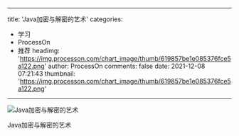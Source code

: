 
---
title: 'Java加密与解密的艺术'
categories: 
 - 学习
 - ProcessOn
 - 推荐
headimg: 'https://img.processon.com/chart_image/thumb/619857be1e085376fce5a122.png'
author: ProcessOn
comments: false
date: 2021-12-08 07:21:43
thumbnail: 'https://img.processon.com/chart_image/thumb/619857be1e085376fce5a122.png'
---

<div>   
<img class="thumb" alt="Java加密与解密的艺术" src="https://img.processon.com/chart_image/thumb/619857be1e085376fce5a122.png" referrerpolicy="no-referrer">
<p>Java加密与解密的艺术</p>  
</div>
            